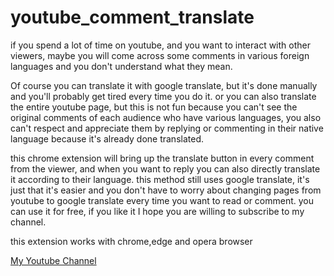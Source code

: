 # youtube_comment_translate

if you spend a lot of time on youtube, and you want to interact with other viewers, maybe you will come across some comments in various foreign languages and you don't understand what they mean. 

Of course you can translate it with google translate, but it's done manually and you'll probably get tired every time you do it. or you can also translate the entire youtube page, but this is not fun because you can't see the original comments of each audience who have various languages, you also can't respect and appreciate them by replying or commenting in their native language because it's already done translated. 

this chrome extension will bring up the translate button in every comment from the viewer, and when you want to reply you can also directly translate it according to their language. this method still uses google translate, it's just that it's easier and you don't have to worry about changing pages from youtube to google translate every time you want to read or comment. you can use it for free, if you like it I hope you are willing to subscribe to my channel.

this extension works with chrome,edge and opera browser

<a href="https://www.youtube.com/c/freeangelz?sub_confirmation=1" target="_blank">My Youtube Channel</a><br /><br />
